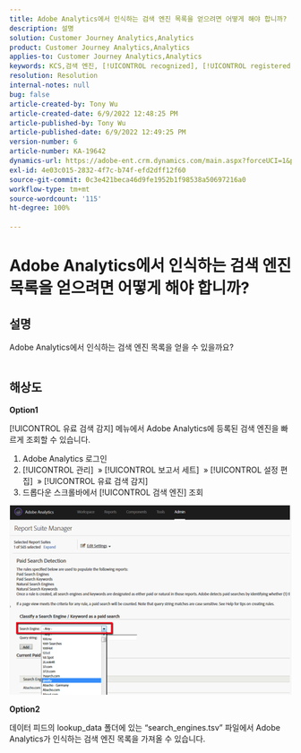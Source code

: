```yaml
---
title: Adobe Analytics에서 인식하는 검색 엔진 목록을 얻으려면 어떻게 해야 합니까?
description: 설명
solution: Customer Journey Analytics,Analytics
product: Customer Journey Analytics,Analytics
applies-to: Customer Journey Analytics,Analytics
keywords: KCS,검색 엔진, [!UICONTROL recognized], [!UICONTROL registered], [!UICONTROL list], Adobe Analytics
resolution: Resolution
internal-notes: null
bug: false
article-created-by: Tony Wu
article-created-date: 6/9/2022 12:48:25 PM
article-published-by: Tony Wu
article-published-date: 6/9/2022 12:49:25 PM
version-number: 6
article-number: KA-19642
dynamics-url: https://adobe-ent.crm.dynamics.com/main.aspx?forceUCI=1&pagetype=entityrecord&etn=knowledgearticle&id=6c2d5c72-f2e7-ec11-bb3c-000d3a3b1c99
exl-id: 4e03c015-2832-4f7c-b74f-efd2dff12f60
source-git-commit: 0c3e421beca46d9fe1952b1f98538a50697216a0
workflow-type: tm+mt
source-wordcount: '115'
ht-degree: 100%

---
```


# Adobe Analytics에서 인식하는 검색 엔진 목록을 얻으려면 어떻게 해야 합니까?

## 설명

Adobe Analytics에서 인식하는 검색 엔진 목록을 얻을 수 있을까요?
<br> 

## 해상도


<b>Option1</b>

[!UICONTROL 유료 검색 감지] 메뉴에서 Adobe Analytics에 등록된 검색 엔진을 빠르게 조회할 수 있습니다.

1. Adobe Analytics 로그인
2. [!UICONTROL 관리]  » [!UICONTROL 보고서 세트]  » [!UICONTROL 설정 편집]  » [!UICONTROL 유료 검색 감지]
3. 드롭다운 스크롤바에서 [!UICONTROL 검색 엔진] 조회


![](assets/d35acf7a-a0e7-ec11-bb3c-000d3a3bd25c.png)

<b>Option2</b>

데이터 피드의 lookup_data 폴더에 있는 “search_engines.tsv” 파일에서 Adobe Analytics가 인식하는 검색 엔진 목록을 가져올 수 있습니다.
